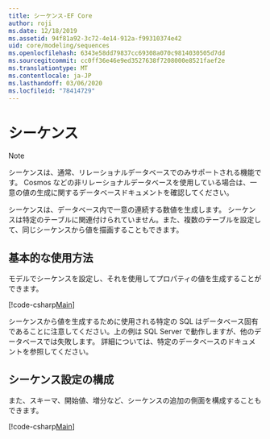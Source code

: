 ```yaml
---
title: シーケンス-EF Core
author: roji
ms.date: 12/18/2019
ms.assetid: 94f81a92-3c72-4e14-912a-f99310374e42
uid: core/modeling/sequences
ms.openlocfilehash: 6343e58dd79837cc69308a070c9814030505d7dd
ms.sourcegitcommit: cc0ff36e46e9ed3527638f7208000e8521faef2e
ms.translationtype: MT
ms.contentlocale: ja-JP
ms.lasthandoff: 03/06/2020
ms.locfileid: "78414729"
---
```

# <a name="sequences"></a>シーケンス

> [!NOTE]  
> シーケンスは、通常、リレーショナルデータベースでのみサポートされる機能です。 Cosmos などの非リレーショナルデータベースを使用している場合は、一意の値の生成に関するデータベースドキュメントを確認してください。

シーケンスは、データベース内で一意の連続する数値を生成します。 シーケンスは特定のテーブルに関連付けられていません。また、複数のテーブルを設定して、同じシーケンスから値を描画することもできます。

## <a name="basic-usage"></a>基本的な使用方法

モデルでシーケンスを設定し、それを使用してプロパティの値を生成することができます。

[!code-csharp[Main](../../../samples/core/Modeling/FluentAPI/Sequence.cs?name=Sequence&highlight=3,7)]

シーケンスから値を生成するために使用される特定の SQL はデータベース固有であることに注意してください。上の例は SQL Server で動作しますが、他のデータベースでは失敗します。 詳細については、特定のデータベースのドキュメントを参照してください。

## <a name="configuring-sequence-settings"></a>シーケンス設定の構成

また、スキーマ、開始値、増分など、シーケンスの追加の側面を構成することもできます。

[!code-csharp[Main](../../../samples/core/Modeling/FluentAPI/SequenceConfiguration.cs?name=SequenceConfiguration&highlight=3-5)]
